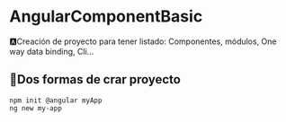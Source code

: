 # AngularComponentBasic
🅰Creación de proyecto para tener listado: Componentes, módulos, One way data binding, Cli...

## 🚀Dos formas de crar proyecto
```
npm init @angular myApp
ng new my-app
```
